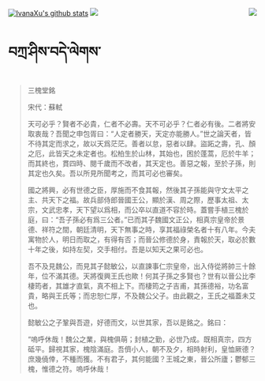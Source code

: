 [![IvanaXu's github stats](https://github-readme-stats.vercel.app/api?username=IvanaXu&show_icons=true&theme=vue-dark)](https://github.com/anuraghazra/github-readme-stats)
<img align="right" src="https://github-readme-stats.vercel.app/api/top-langs/?username=IvanaXu&langs_count=7&theme=graywhite" />
<img src="https://github-readme-stats.vercel.app/api/wakatime?username=IvanaXu&layout=compact&langs_count=6&theme=vue-dark&&custom_title=Programming Times(Jul 29 2021-)" />
# བཀྲ་ཤིས་བདེ་ལེགས་
> 三槐堂銘
> 
> 宋代：蘇軾 
> 
> 天可必乎？賢者不必貴，仁者不必壽。天不可必乎？仁者必有後。二者將安取衷哉？吾聞之申包胥曰：“人定者勝天，天定亦能勝人。”世之論天者，皆不待其定而求之，故以天爲茫茫。善者以怠，惡者以肆。盜跖之壽，孔、顏之厄，此皆天之未定者也。松柏生於山林，其始也，困於蓬蒿，厄於牛羊；而其終也，貫四時、閱千歲而不改者，其天定也。善惡之報，至於子孫，則其定也久矣。吾以所見所聞考之，而其可必也審矣。
> 
> 國之將興，必有世德之臣，厚施而不食其報，然後其子孫能與守文太平之主、共天下之福。故兵部侍郎晉國王公，顯於漢、周之際，歷事太祖、太宗，文武忠孝，天下望以爲相，而公卒以直道不容於時。蓋嘗手植三槐於庭，曰：“吾子孫必有爲三公者。”已而其子魏國文正公，相真宗皇帝於景德、祥符之間，朝廷清明，天下無事之時，享其福祿榮名者十有八年。今夫寓物於人，明日而取之，有得有否；而晉公修德於身，責報於天，取必於數十年之後，如持左契，交手相付。吾是以知天之果可必也。
> 
> 吾不及見魏公，而見其子懿敏公，以直諫事仁宗皇帝，出入侍從將帥三十餘年，位不滿其德。天將復興王氏也歟！何其子孫之多賢也？世有以晉公比李棲筠者，其雄才直氣，真不相上下。而棲筠之子吉甫，其孫德裕，功名富貴，略與王氏等；而忠恕仁厚，不及魏公父子。由此觀之，王氏之福蓋未艾也。
> 
> 懿敏公之子鞏與吾遊，好德而文，以世其家，吾以是銘之。銘曰：
> 
> “嗚呼休哉！魏公之業，與槐俱萌；封植之勤，必世乃成。既相真宗，四方砥平。歸視其家，槐陰滿庭。吾儕小人，朝不及夕，相時射利，皇恤厥德？庶幾僥倖，不種而獲。不有君子，其何能國？王城之東，晉公所廬；鬱郁三槐，惟德之符。嗚呼休哉！
>